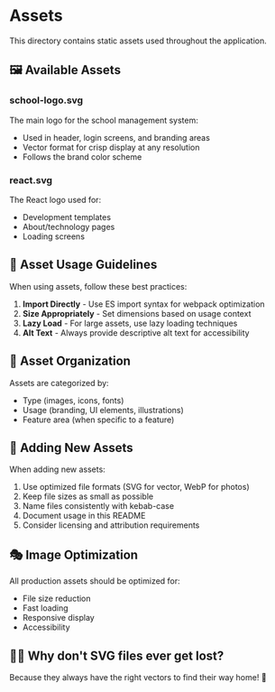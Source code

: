 # Assets

This directory contains static assets used throughout the application.

## 🖼️ Available Assets

### school-logo.svg
The main logo for the school management system:
- Used in header, login screens, and branding areas
- Vector format for crisp display at any resolution
- Follows the brand color scheme

### react.svg
The React logo used for:
- Development templates
- About/technology pages
- Loading screens

## 🎨 Asset Usage Guidelines

When using assets, follow these best practices:
1. **Import Directly** - Use ES import syntax for webpack optimization
2. **Size Appropriately** - Set dimensions based on usage context
3. **Lazy Load** - For large assets, use lazy loading techniques
4. **Alt Text** - Always provide descriptive alt text for accessibility

## 📁 Asset Organization

Assets are categorized by:
- Type (images, icons, fonts)
- Usage (branding, UI elements, illustrations)
- Feature area (when specific to a feature)

## 🔄 Adding New Assets

When adding new assets:
1. Use optimized file formats (SVG for vector, WebP for photos)
2. Keep file sizes as small as possible
3. Name files consistently with kebab-case
4. Document usage in this README
5. Consider licensing and attribution requirements

## 🎭 Image Optimization

All production assets should be optimized for:
- File size reduction
- Fast loading
- Responsive display
- Accessibility

## 👨‍💻 Why don't SVG files ever get lost?

Because they always have the right vectors to find their way home! 🧭 